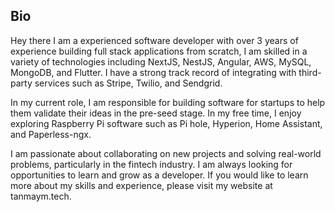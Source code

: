 

## Bio

Hey there I am a experienced software developer with over 3 years of experience building full stack applications from scratch, I am skilled in a variety of technologies including NextJS, NestJS, Angular, AWS, MySQL, MongoDB, and Flutter. I have a strong track record of integrating with third-party services such as Stripe, Twilio, and Sendgrid.

In my current role, I am responsible for building software for startups to help them validate their ideas in the pre-seed stage. In my free time, I enjoy exploring Raspberry Pi software such as Pi hole, Hyperion, Home Assistant, and Paperless-ngx.

I am passionate about collaborating on new projects and solving real-world problems, particularly in the fintech industry. I am always looking for opportunities to learn and grow as a developer. If you would like to learn more about my skills and experience, please visit my website at tanmaym.tech.

<!--
**Tanmaymundra/tanmaymundra** is a ✨ _special_ ✨ repository because its `README.md` (this file) appears on your GitHub profile.

- 🔭 I’m currently working on ...
- 🌱 I’m currently learning ...
- 👯 I’m looking to collaborate on ...
- 🤔 I’m looking for help with ...
- 💬 Ask me about ...
- 📫 How to reach me: ...
- ⚡ Fun fact: ...
-->
